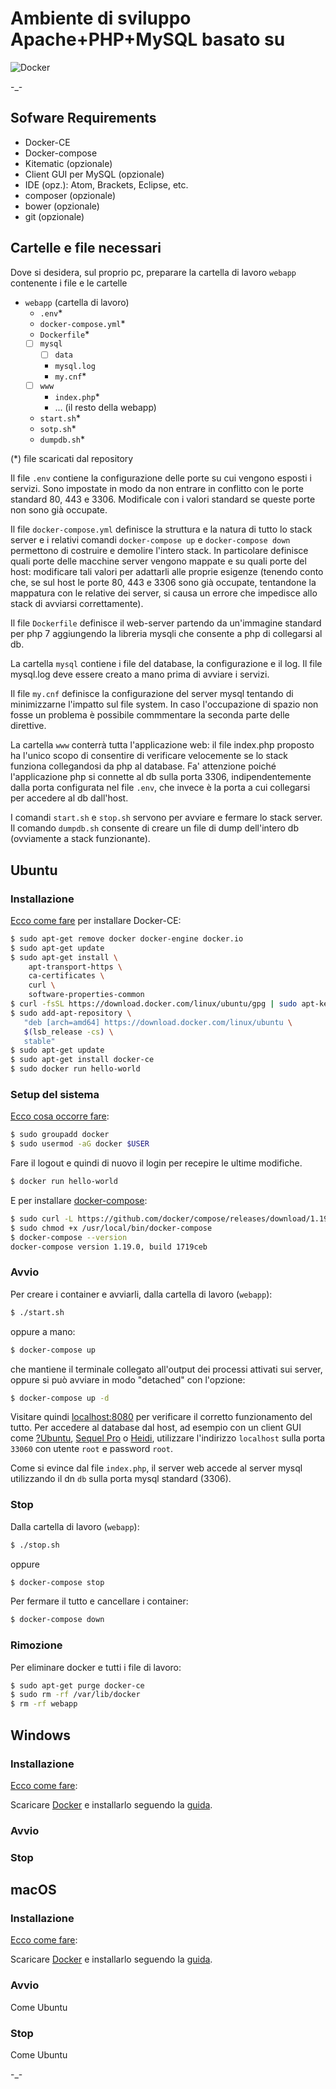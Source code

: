 # Ambiente di sviluppo Apache+PHP+MySQL basato su

![Docker](https://blog.seeweb.it/wp-content/uploads/2015/06/homepage-docker-logo-300x248.png)

-_-
## Sofware Requirements

* Docker-CE
* Docker-compose
* Kitematic (opzionale)
* Client GUI per MySQL (opzionale)
* IDE (opz.): Atom, Brackets, Eclipse, etc.
* composer (opzionale)
* bower (opzionale)
* git (opzionale)

## Cartelle e file necessari
Dove si desidera, sul proprio pc, preparare la cartella di lavoro `webapp` contenente i file e le cartelle

* `webapp` (cartella di lavoro)
	* `.env`*
	* `docker-compose.yml`*
	* `Dockerfile`*
	* [ ] `mysql`
		* [ ] `data`
		* `mysql.log`
		* `my.cnf`*
	* [ ] `www`
		* `index.php`*
		* ... (il resto della webapp)
	* `start.sh`*
	* `sotp.sh`*
	* `dumpdb.sh`*

(*) file scaricati dal repository

Il file `.env` contiene la configurazione delle porte su cui vengono esposti i servizi. Sono impostate in modo da non entrare in conflitto con le porte standard 80, 443 e 3306. Modificale con i valori standard se queste porte non sono già occupate.

Il file `docker-compose.yml` definisce la struttura e la natura di tutto lo stack server e i relativi comandi `docker-compose up` e `docker-compose down` permettono di costruire e demolire l'intero stack. In particolare definisce quali porte delle macchine server vengono mappate e su quali porte del host: modificare tali valori per adattarli alle proprie esigenze (tenendo conto che, se sul host le porte 80, 443 e 3306 sono già occupate, tentandone la mappatura con le relative dei server, si causa un errore che impedisce allo stack di avviarsi correttamente).

Il file `Dockerfile` definisce il web-server partendo da un'immagine standard per php 7 aggiungendo la libreria mysqli che consente a php di collegarsi al db.

La cartella `mysql` contiene i file del database, la configurazione e il log. Il file mysql.log deve essere creato a mano prima di avviare i servizi. 

Il file `my.cnf` definisce la configurazione del server mysql tentando di minimizzarne l'impatto sul file system. In caso l'occupazione di spazio non fosse un problema è possibile commmentare la seconda parte delle direttive.

La cartella `www` conterrà tutta l'applicazione web: il file index.php proposto ha l'unico scopo di consentire di verificare velocemente se lo stack funziona collegandosi da php al database.
Fa' attenzione poiché l'applicazione php si connette al db sulla porta 3306, indipendentemente dalla porta configurata nel file `.env`, che invece è la porta a cui collegarsi per accedere al db dall'host.

I comandi `start.sh` e `stop.sh` servono per avviare e fermare lo stack server. Il comando `dumpdb.sh` consente di creare un file di dump dell'intero db (ovviamente a stack funzionante).

## Ubuntu
### Installazione
[Ecco come fare](https://docs.docker.com/install/linux/docker-ce/ubuntu/) per installare Docker-CE:

```bash
$ sudo apt-get remove docker docker-engine docker.io
$ sudo apt-get update
$ sudo apt-get install \
    apt-transport-https \
    ca-certificates \
    curl \
    software-properties-common
$ curl -fsSL https://download.docker.com/linux/ubuntu/gpg | sudo apt-key add -
$ sudo add-apt-repository \
   "deb [arch=amd64] https://download.docker.com/linux/ubuntu \
   $(lsb_release -cs) \
   stable"
$ sudo apt-get update
$ sudo apt-get install docker-ce
$ sudo docker run hello-world
```
### Setup del sistema
[Ecco cosa occorre fare](https://docs.docker.com/install/linux/linux-postinstall/):

```bash
$ sudo groupadd docker
$ sudo usermod -aG docker $USER
```
Fare il logout e quindi di nuovo il login per recepire le ultime modifiche.

```bash
$ docker run hello-world
```

E per installare [docker-compose](https://docs.docker.com/compose/install/):

```bash
$ sudo curl -L https://github.com/docker/compose/releases/download/1.19.0/docker-compose-`uname -s`-`uname -m` -o /usr/local/bin/docker-compose
$ sudo chmod +x /usr/local/bin/docker-compose
$ docker-compose --version
docker-compose version 1.19.0, build 1719ceb
```

### Avvio
Per creare i container e avviarli,
dalla cartella di lavoro (`webapp`):

```bash
$ ./start.sh
```
oppure a mano:

```bash
$ docker-compose up
```
che mantiene il terminale collegato all'output dei processi attivati sui server, oppure si può avviare in modo "detached" con l'opzione:

```bash
$ docker-compose up -d
```

Visitare quindi [localhost:8080](localhost:8080) per verificare il corretto
funzionamento del tutto.
Per accedere al database dal host, ad esempio con un client GUI come
[?Ubuntu](),
[Sequel Pro](http://sequelpro.com/)
o [Heidi](https://www.heidisql.com),
utilizzare l'indirizzo `localhost` sulla porta `33060` con
utente `root` e password `root`.

Come si evince dal file `index.php`, il server web accede al server mysql utilizzando il dn `db` sulla porta mysql standard (3306).

### Stop
Dalla cartella di lavoro (`webapp`):

```bash
$ ./stop.sh
```
oppure

```bash
$ docker-compose stop
```
Per fermare il tutto e cancellare i container:

```bash
$ docker-compose down
```
### Rimozione
Per eliminare docker e tutti i file di lavoro:

```bash
$ sudo apt-get purge docker-ce
$ sudo rm -rf /var/lib/docker
$ rm -rf webapp
```

## Windows
### Installazione
[Ecco come fare](https://docs.docker.com/docker-for-windows/install/):

Scaricare [Docker](https://download.docker.com/win/stable/Docker%20for%20Windows%20Installer.exe) e installarlo seguendo la [guida](https://docs.docker.com/docker-for-windows/).

### Avvio
### Stop

## macOS
### Installazione
[Ecco come fare](https://docs.docker.com/docker-for-mac/install/):

Scaricare [Docker](https://download.docker.com/mac/stable/Docker.dmg) e installarlo seguendo la [guida](https://docs.docker.com/docker-for-mac/).

### Avvio
Come Ubuntu
### Stop
Come Ubuntu

-_-